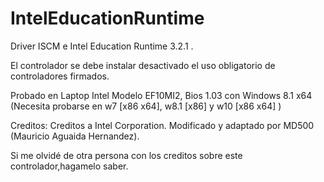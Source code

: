 # IntelEducationRuntime

Driver ISCM e Intel Education Runtime 3.2.1 .

El controlador se debe instalar desactivado el uso obligatorio de controladores firmados.

Probado en Laptop Intel Modelo EF10MI2, Bios 1.03 con Windows 8.1 x64 (Necesita probarse en w7 [x86 x64], w8.1 [x86] y w10 [x86 x64] )

Creditos:
Creditos a Intel Corporation.
Modificado y adaptado por MD500 (Mauricio Aguaida Hernandez).

Si me olvidé de otra persona con los creditos sobre este controlador,hagamelo saber.
